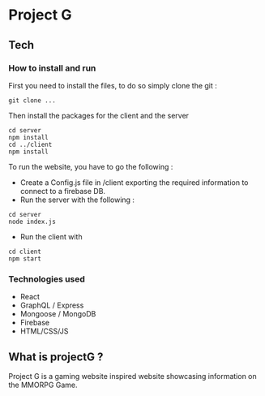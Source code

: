 # Project G

## Tech

### How to install and run
First you need to install the files, to do so simply clone the git :

``` 
git clone ...
```

Then install the packages for the client and the server 

``` 
cd server
npm install
cd ../client
npm install
```

To run the website, you have to go the following : 
* Create a Config.js file in /client exporting the required information to connect to a firebase DB.
* Run the server with the following :
``` 
cd server
node index.js
```
* Run the client with 
``` 
cd client
npm start
```

### Technologies used 

* React
* GraphQL / Express
* Mongoose / MongoDB
* Firebase
* HTML/CSS/JS

## What is projectG ?

Project G is a gaming website inspired website showcasing information on the MMORPG Game.

##